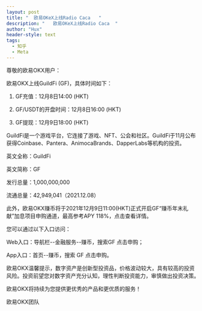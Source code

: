 ```yaml
---
layout: post
title: "  欧易OKeX上线Radio Caca   "
description: "   欧易OKeX上线Radio Caca  "
author: "Hux"
header-style: text
tags:
  - 知乎
  - Meta
---
```


尊敬的欧易OKX用户：

欧易OKX上线GuildFi (GF)，具体时间如下：

1. GF充值：12月8日14:00 (HKT)

2. GF/USDT的开盘时间：12月8日16:00 (HKT)

3. GF提现：12月9日18:00 (HKT)

GuildFi是一个游戏平台，它连接了游戏、NFT、公会和社区。GuildFi于11月公布获得Coinbase、Pantera、AnimocaBrands、DapperLabs等机构的投资。

英文全称：GuildFi

英文简称：GF

发行总量：1,000,000,000

流通总量：42,949,041（2021.12.08）

此外，欧易OKX赚币将于2021年12月9日11:00(HKT)正式开启GF“赚币年末礼献”加息项目申购通道，最高参考APY 118%，点击查看详情。

 

您可以通过以下入口访问：

Web入口：导航栏--金融服务--赚币，搜索GF 点击申购；

App入口：首页--赚币，搜索 GF 点击申购。

欧易OKX温馨提示，数字资产是创新型投资品，价格波动较大，具有较高的投资风险。投资前望您对数字资产充分认知，理性判断投资能力，审慎做出投资决策。

欧易OKX将持续为您提供更优秀的产品和更优质的服务！ 

欧易OKX团队
